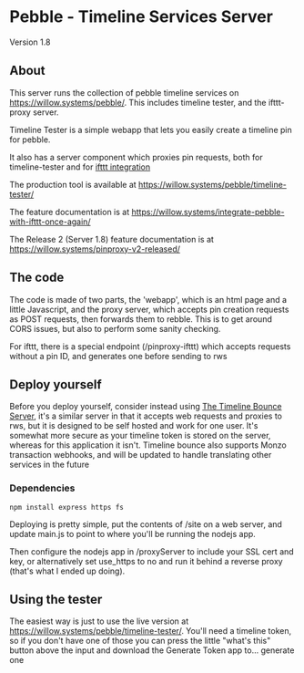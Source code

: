 # Pebble - Timeline Services Server
Version 1.8
## About

This server runs the collection of pebble timeline services on https://willow.systems/pebble/. This includes timeline tester, and the ifttt-proxy server.

Timeline Tester is a simple webapp that lets you easily create a timeline pin for pebble.

It also has a server component which proxies pin requests, both for timeline-tester and for [ifttt integration](https://willow.systems/integrate-pebble-with-ifttt-once-again/)

The production tool is available at https://willow.systems/pebble/timeline-tester/

The feature documentation is at https://willow.systems/integrate-pebble-with-ifttt-once-again/

The Release 2 (Server 1.8) feature documentation is at https://willow.systems/pinproxy-v2-released/

## The code

The code is made of two parts, the 'webapp', which is an html page and a little Javascript, and the proxy server, which accepts pin creation requests as POST requests, then forwards them to rebble. This is to get around CORS issues, but also to perform some sanity checking.

For ifttt, there is a special endpoint (/pinproxy-ifttt) which accepts requests without a pin ID, and generates one before sending to rws

## Deploy yourself

Before you deploy yourself, consider instead using [The Timeline Bounce Server](https://github.com/Willow-Systems/timeline-bounce-server), it's a similar server in that it accepts web requests and proxies to rws, but it is designed to be self hosted and work for one user. It's somewhat more secure as your timeline token is stored on the server, whereas for this application it isn't.
Timeline bounce also supports Monzo transaction webhooks, and will be updated to handle translating other services in the future

### Dependencies

`npm install express https fs`

Deploying is pretty simple, put the contents of /site on a web server, and update main.js to point to where you'll be running the nodejs app.

Then configure the nodejs app in /proxyServer to include your SSL cert and key, or alternatively set use_https to no and run it behind a reverse proxy (that's what I ended up doing).

## Using the tester

The easiest way is just to use the live version at https://willow.systems/pebble/timeline-tester/. You'll need a timeline token, so if you don't have one of those you can press the little "what's this" button above the input and download the Generate Token app to... generate one

